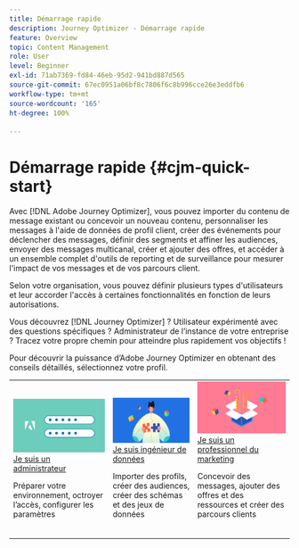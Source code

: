 ```yaml
---
title: Démarrage rapide
description: Journey Optimizer - Démarrage rapide
feature: Overview
topic: Content Management
role: User
level: Beginner
exl-id: 71ab7369-fd84-46eb-95d2-941bd887d565
source-git-commit: 67ec0951a06bf8c7806f6c8b996cce26e3eddfb6
workflow-type: tm+mt
source-wordcount: '165'
ht-degree: 100%

---
```


# Démarrage rapide {#cjm-quick-start}

Avec [!DNL Adobe Journey Optimizer], vous pouvez importer du contenu de message existant ou concevoir un nouveau contenu, personnaliser les messages à l&#39;aide de données de profil client, créer des événements pour déclencher des messages, définir des segments et affiner les audiences, envoyer des messages multicanal, créer et ajouter des offres, et accéder à un ensemble complet d&#39;outils de reporting et de surveillance pour mesurer l&#39;impact de vos messages et de vos parcours client.

Selon votre organisation, vous pouvez définir plusieurs types d&#39;utilisateurs et leur accorder l&#39;accès à certaines fonctionnalités en fonction de leurs autorisations.

Vous découvrez [!DNL Journey Optimizer] ? Utilisateur expérimenté avec des questions spécifiques ? Administrateur de l’instance de votre entreprise ? Tracez votre propre chemin pour atteindre plus rapidement vos objectifs !

Pour découvrir la puissance d’Adobe Journey Optimizer en obtenant des conseils détaillés, sélectionnez votre profil. 

<table>
<tr>
  <td valign="bottom">
    <a href="path/administrator.md">
      <img alt="Administrateur" src="../using/assets/do-not-localize/user-2.png" />
    </a>
    <div>
    <a href="path/administrator.md">Je suis un administrateur</a>
     <p>Préparer votre environnement, octroyer l’accès, configurer les paramètres
    <p>
    </div>
    <br>
  </td>
  <td valign="bottom">
    <a href="path/data-engineer.md">
      <img alt="Ingénieur de données" src="../using/assets/do-not-localize/user-1.png"/>
    </a>
    <div>
    <a href="path/data-engineer.md">Je suis ingénieur de données</a>
     <p>Importer des profils, créer des audiences, créer des schémas et des jeux de données
    <p>
    </div>
    <br>
  </td>
  <td valign="bottom">
      <a href="path/marketer.md">
       <img alt="Professionnel du marketing" src="../using/assets/do-not-localize/user-3.png" />
       </a>
    <div><a href="path/marketer.md">Je suis un professionnel du marketing</a>
     <p>Concevoir des messages, ajouter des offres et des ressources et créer des parcours clients
    <p>
    </div>
    <br>
  </td>
    <!--td valign="bottom">
    <a href="path/developer.md">
      <img alt="Developer" src="../using/assets/do-not-localize/user-2.png" />
    </a>
    <div>
    <a href="path/developer.md">I am a Developer</a>
     <p>Integrate your mobile apps, use Journey Optimizer APIs
    <p>
    </div>
    <br>
  </td-->
</tr>
</table>
